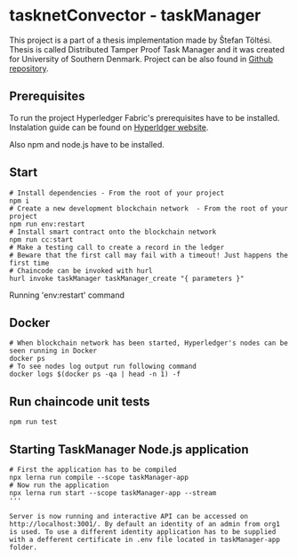 # tasknetConvector - taskManager

This project is a part of a thesis implementation made by Štefan Töltési. Thesis is called Distributed Tamper Proof Task Manager and it was created for University of Southern Denmark. Project can be also found in <a href="https://github.com/tolteste/tasknet-convector" target="_blank">Github repository</a>.

## Prerequisites 
To run the project Hyperledger Fabric's prerequisites have to be installed. Instalation guide can be found on <a href="https://hyperledger-fabric.readthedocs.io/en/release-1.4/prereqs.html">Hyperldger website</a>.

Also npm and node.js have to be installed.

## Start

```
# Install dependencies - From the root of your project
npm i
# Create a new development blockchain network  - From the root of your project
npm run env:restart
# Install smart contract onto the blockchain network
npm run cc:start
# Make a testing call to create a record in the ledger
# Beware that the first call may fail with a timeout! Just happens the first time
# Chaincode can be invoked with hurl
hurl invoke taskManager taskManager_create "{ parameters }"
```

Running 'env:restart' command 

## Docker
```
# When blockchain network has been started, Hyperledger's nodes can be seen running in Docker
docker ps
# To see nodes log output run following command
docker logs $(docker ps -qa | head -n 1) -f
```

## Run chaincode unit tests

```
npm run test
```

## Starting TaskManager Node.js application
```
# First the application has to be compiled
npx lerna run compile --scope taskManager-app
# Now run the application
npx lerna run start --scope taskManager-app --stream
'''

Server is now running and interactive API can be accessed on http://localhost:3001/. By default an identity of an admin from org1 is used. To use a different identity application has to be supplied with a defferent certificate in .env file located in taskManager-app folder.
